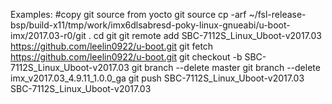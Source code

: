 Examples:
  #copy git source from yocto git source
  cp -arf ~/fsl-release-bsp/build-x11/tmp/work/imx6dlsabresd-poky-linux-gnueabi/u-boot-imx/2017.03-r0/git .
  cd git
  git remote add SBC-7112S_Linux_Uboot-v2017.03 https://github.com/leelin0922/u-boot.git
  git fetch https://github.com/leelin0922/u-boot.git
  git checkout -b SBC-7112S_Linux_Uboot-v2017.03
  git branch --delete master
  git branch --delete imx_v2017.03_4.9.11_1.0.0_ga
  git push SBC-7112S_Linux_Uboot-v2017.03 SBC-7112S_Linux_Uboot-v2017.03
